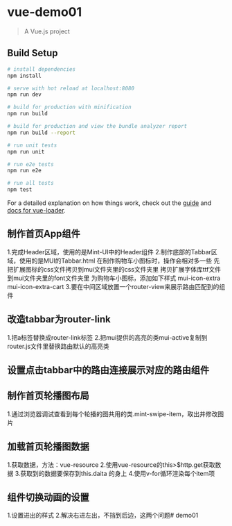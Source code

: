 # vue-demo01

> A Vue.js project

## Build Setup

``` bash
# install dependencies
npm install

# serve with hot reload at localhost:8080
npm run dev

# build for production with minification
npm run build

# build for production and view the bundle analyzer report
npm run build --report

# run unit tests
npm run unit

# run e2e tests
npm run e2e

# run all tests
npm test
```

For a detailed explanation on how things work, check out the [guide](http://vuejs-templates.github.io/webpack/) and [docs for vue-loader](http://vuejs.github.io/vue-loader).


## 制作首页App组件
1.完成Header区域，使用的是Mint-UI中的Header组件
2.制作底部的Tabbar区域，使用的是MUI的Tabbar.html
    在制作购物车小图标时，操作会相对多一些
    先把扩展图标的css文件拷贝到mui文件夹里的css文件夹里
    拷贝扩展字体库ttf文件到mui文件夹里的font文件夹里
    为购物车小图标，添加如下样式 mui-icon-extra mui-icon-extra-cart
3.要在中间区域放置一个router-view来展示路由匹配到的组件

## 改造tabbar为router-link
1.把a标签替换成router-link标签
2.把mui提供的高亮的类mui-active复制到router.js文件里替换路由默认的高亮类

## 设置点击tabbar中的路由连接展示对应的路由组件

## 制作首页轮播图布局
1.通过浏览器调试查看到每个轮播的图共用的类.mint-swipe-item，取出并修改图片

## 加载首页轮播图数据
1.获取数据，方法：vue-resource
2.使用vue-resource的this>$http.get获取数据
3.获取到的数据要保存到this.daita 的身上
4.使用v-for循环渲染每个item项

## 组件切换动画的设置
1.设置进出的样式
2.解决右进左出，不挡到后边，这两个问题# demo01
